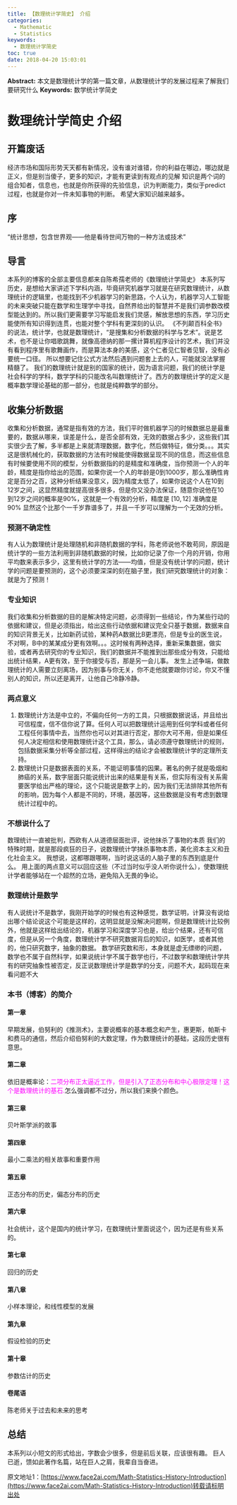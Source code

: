```yaml
---
title: 【数理统计学简史】 介绍
categories:
  - Mathematic
  - Statistics
keywords:
  - 数理统计学简史
toc: true
date: 2018-04-20 15:03:01
---
```


**Abstract:** 本文是数理统计学的第一篇文章，从数理统计学的发展过程来了解我们要研究什么
**Keywords:** 数学统计学简史

<!--more-->
# 数理统计学简史 介绍
## 开篇废话
经济市场和国际形势天天都有新情况，没有谁对谁错，你的利益在哪边，哪边就是正义，但是别当傻子，更多的知识，才能有更读到有观点的见解
知识是两个词的组合知者，信息也，也就是你所获得的先验信息，识为判断能力，类似于predict过程，也就是你对一件未知事物的判断。
希望大家知识越来越多。
## 序
“统计思想，包含世界观——他是看待世间万物的一种方法或技术”
## 导言
本系列的博客的全部主要信息都来自陈希孺老师的《数理统计学简史》
本系列写历史，是想给大家讲述下学科内涵，毕竟研究机器学习就是在研究数理统计，从数理统计的逻辑里，也能找到不少机器学习的新思路，个人认为，机器学习人工智能的未来突破只能在数学和生理学中寻找，自然界给出的智慧并不是我们调参数改模型能达到的。所以我们更需要学习写能启发我们灵感，解放思想的东西，学习历史能使所有知识得到连贯，也能对整个学科有更深刻的认识。
《不列颠百科全书》的说法，统计学，也就是数理统计，“是搜集和分析数据的科学与艺术”。说是艺术，也不是让你唱歌跳舞，就像高德纳的那一摞计算机程序设计的艺术，我们并没有看到程序里有歌舞画作，而是算法本身的美感，这个仁者见仁智者见智，没有必要统一口径。
所以想要记住公式方法然后遇到问题套上去的人，可能就没法掌握精髓了。
我们的数理统计就是别的国家的统计，因为语言问题，我们的统计学是社会科学的学科，数学学科的只能改名叫数理统计了。西方的数理统计学的定义是概率数学理论基础的那一部分，也就是纯粹数学的部分。
## 收集分析数据
收集和分析数据，通常是指有效的方法，我们平时做机器学习的时候数据总是最重要的，数据从哪来，误差是什么，是否全部有效，无效的数据占多少，这些我们其实很少去了解，多半都是上来就清理数据，数字化，然后做特征，做分类。。。其实这是很机械化的，获取数据的方法有时候能使得数据呈现不同的信息，而这些信息有时候要使用不同的模型，分析数据指的的是精度和准确度，当你预测一个人的年龄，精度是指你给出的范围，如果你说一个人的年龄是0到1000岁，那么准确性肯定是百分之百，这种分析结果没意义，因为精度太低了，如果你说这个人在10到12岁之间，这显然精度就提高很多很多，但是你又没办法保证，随意你说他在10到12岁之间的概率是90%，这就是一个有效的分析，精度是 $[10,12]$ 准确度是 $90\%$ 显然这个比那个一千岁靠谱多了，并且一千岁可以理解为一个无效的分析。
### 预测不确定性
有人认为数理统计是处理随机和非随机数据的学科，陈老师说他不敢苟同，原因是统计学的一些方法利用到非随机数据的时候，比如你记录了你一个月的开销，你用平均数来表示多少，这里有统计学的方法——均值，但是没有统计学的问题，统计学的问题是要预测的，这个必须要深深的刻在脑子里，我们研究数理统计的对象：就是为了预测！
### 专业知识
我们收集和分析数据的目的是解决特定问题，必须得到一些结论，作为某些行动的依据和建议，但是必须指出，给出这些行动依据和建议完全只基于数据，数据来自的知识背景无关，比如新药试验，某种药A数据比B更漂亮，但是专业的医生说，不对啊，B中的某某成分更有效啊。。。这时候有两种选择，重新采集数据，做实验，或者再去研究你的专业知识，我们的数据并不能推到出那些成分有效，只能给出统计结果，A更有效，至于你接受与否，那是另一会儿事。
发生上述争端，做数理统计的人需要立刻离场，因为别事与你无关，你不走他就要跟你讨论，你又不懂别人的知识，所以还是离开，让他自己冷静冷静。
### 两点意义
1. 数理统计方法是中立的，不偏向任何一方的工具，只根据数据说话，并且给出可信程度，信不信你说了算。任何人可以把数理统计运用到任何学科或者任何工程任何事情中去，当然你也可以对其进行否定，那你大可不用，但是如果任何人决定相信和使用数理统计这个工具，那么，请必须遵守数理统计的规则，包括数据采集分析等全部过程，这样得出的结论才会被数理统计学的定理所支持。
2. 数理统计只是数据表面的关系，不能证明事情的因果。著名的例子就是吸烟和肺癌的关系，数字层面只能说统计出来的结果是有关系，但实际有没有关系需要医学给出严格的理论，这个只能说是数字上的，因为我们无法排除其他所有的影响，因为每个人都是不同的，环境，基因等，这些数据是没有考虑到数理统计过程中的。

### 不想说什么了
数理统计一直被批判，西欧有人从道德层面批评，说他抹杀了事物的本质
我们的特殊时期，就是那段疯狂的日子，说数理统计学抹杀事物本质，美化资本主义和丑化社会主义。
我想说，这都哪跟哪啊，当时说这话的人脑子里的东西到底是什么。
用上面的两点意义可以回应这些（不过当时似乎没人听你说什么），使数理统计学者能够站在一个超然的立场，避免陷入无畏的争论。
### 数理统计是数学
有人说统计不是数学，我刚开始学的时候也有这种感觉，数学证明，计算没有说给出哪个结论说这个可能是这样的，这明显就是没解决问题啊，但是数理统计比较例外，他就是这样给出结论的，机器学习和深度学习也是，给出个结果，还有可信度，但是从另一个角度，数理统计学不研究数据背后的知识，如医学，或者其他的，他只研究数字，抽象的数据。
数学研究数和形，本身就是虚无缥缈的问题，数学也不属于自然科学，如果说统计学不属于数学也行，不过数学和数理统计学共有的研究抽象性被否定，反正说数理统计学是数学的分支，问题不大，起码现在来看问题不大
### 本书（博客）的简介
#### 第一章
早期发展，伯努利的《推测术》，主要说概率的基本概念和产生，惠更斯，帕斯卡和费马的通信，然后介绍伯努利的大数定理，作为数理统计的基础，这段历史很有意思。
#### 第二章
依旧是概率论：<font color="ff00ff">二项分布正太逼近工作，但是引入了正态分布和中心极限定理！这个是数理统计的基石.</font>怎么强调都不过分，所以我们来换个颜色。
#### 第三章
贝叶斯学派的故事
#### 第四章
最小二乘法的相关故事和重要作用
#### 第五章
正态分布的历史，偏态分布的历史
#### 第六章
社会统计，这个是国内的统计学习，在数理统计里面说这个，因为还是有些关系的。
#### 第七章
回归的历史
#### 第八章
小样本理论，和线性模型的发展
#### 第九章
假设检验的历史
#### 第十章
参数估计的历史
#### 卷尾语
陈老师关于过去和未来的思考

## 总结
本系列以小短文的形式给出，字数会少很多，但是前后关联，应该很有趣。
巨人已逝，馈如此著作名篇，站在巨人之肩，我辈自当奋进。





原文地址1：[https://www.face2ai.com/Math-Statistics-History-Introduction](https://www.face2ai.com/Math-Statistics-History-Introduction)转载请标明出处
